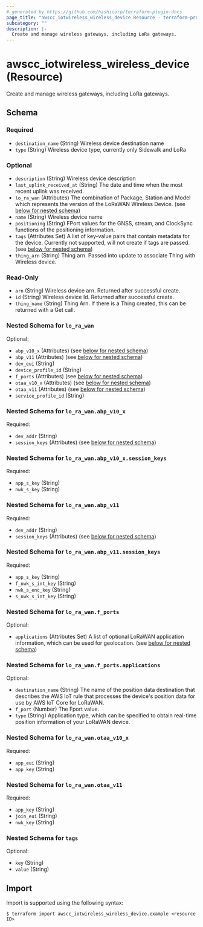 ```yaml
---
# generated by https://github.com/hashicorp/terraform-plugin-docs
page_title: "awscc_iotwireless_wireless_device Resource - terraform-provider-awscc"
subcategory: ""
description: |-
  Create and manage wireless gateways, including LoRa gateways.
---
```


# awscc_iotwireless_wireless_device (Resource)

Create and manage wireless gateways, including LoRa gateways.



<!-- schema generated by tfplugindocs -->
## Schema

### Required

- `destination_name` (String) Wireless device destination name
- `type` (String) Wireless device type, currently only Sidewalk and LoRa

### Optional

- `description` (String) Wireless device description
- `last_uplink_received_at` (String) The date and time when the most recent uplink was received.
- `lo_ra_wan` (Attributes) The combination of Package, Station and Model which represents the version of the LoRaWAN Wireless Device. (see [below for nested schema](#nestedatt--lo_ra_wan))
- `name` (String) Wireless device name
- `positioning` (String) FPort values for the GNSS, stream, and ClockSync functions of the positioning information.
- `tags` (Attributes Set) A list of key-value pairs that contain metadata for the device. Currently not supported, will not create if tags are passed. (see [below for nested schema](#nestedatt--tags))
- `thing_arn` (String) Thing arn. Passed into update to associate Thing with Wireless device.

### Read-Only

- `arn` (String) Wireless device arn. Returned after successful create.
- `id` (String) Wireless device Id. Returned after successful create.
- `thing_name` (String) Thing Arn. If there is a Thing created, this can be returned with a Get call.

<a id="nestedatt--lo_ra_wan"></a>
### Nested Schema for `lo_ra_wan`

Optional:

- `abp_v10_x` (Attributes) (see [below for nested schema](#nestedatt--lo_ra_wan--abp_v10_x))
- `abp_v11` (Attributes) (see [below for nested schema](#nestedatt--lo_ra_wan--abp_v11))
- `dev_eui` (String)
- `device_profile_id` (String)
- `f_ports` (Attributes) (see [below for nested schema](#nestedatt--lo_ra_wan--f_ports))
- `otaa_v10_x` (Attributes) (see [below for nested schema](#nestedatt--lo_ra_wan--otaa_v10_x))
- `otaa_v11` (Attributes) (see [below for nested schema](#nestedatt--lo_ra_wan--otaa_v11))
- `service_profile_id` (String)

<a id="nestedatt--lo_ra_wan--abp_v10_x"></a>
### Nested Schema for `lo_ra_wan.abp_v10_x`

Required:

- `dev_addr` (String)
- `session_keys` (Attributes) (see [below for nested schema](#nestedatt--lo_ra_wan--abp_v10_x--session_keys))

<a id="nestedatt--lo_ra_wan--abp_v10_x--session_keys"></a>
### Nested Schema for `lo_ra_wan.abp_v10_x.session_keys`

Required:

- `app_s_key` (String)
- `nwk_s_key` (String)



<a id="nestedatt--lo_ra_wan--abp_v11"></a>
### Nested Schema for `lo_ra_wan.abp_v11`

Required:

- `dev_addr` (String)
- `session_keys` (Attributes) (see [below for nested schema](#nestedatt--lo_ra_wan--abp_v11--session_keys))

<a id="nestedatt--lo_ra_wan--abp_v11--session_keys"></a>
### Nested Schema for `lo_ra_wan.abp_v11.session_keys`

Required:

- `app_s_key` (String)
- `f_nwk_s_int_key` (String)
- `nwk_s_enc_key` (String)
- `s_nwk_s_int_key` (String)



<a id="nestedatt--lo_ra_wan--f_ports"></a>
### Nested Schema for `lo_ra_wan.f_ports`

Optional:

- `applications` (Attributes Set) A list of optional LoRaWAN application information, which can be used for geolocation. (see [below for nested schema](#nestedatt--lo_ra_wan--f_ports--applications))

<a id="nestedatt--lo_ra_wan--f_ports--applications"></a>
### Nested Schema for `lo_ra_wan.f_ports.applications`

Optional:

- `destination_name` (String) The name of the position data destination that describes the AWS IoT rule that processes the device's position data for use by AWS IoT Core for LoRaWAN.
- `f_port` (Number) The Fport value.
- `type` (String) Application type, which can be specified to obtain real-time position information of your LoRaWAN device.



<a id="nestedatt--lo_ra_wan--otaa_v10_x"></a>
### Nested Schema for `lo_ra_wan.otaa_v10_x`

Required:

- `app_eui` (String)
- `app_key` (String)


<a id="nestedatt--lo_ra_wan--otaa_v11"></a>
### Nested Schema for `lo_ra_wan.otaa_v11`

Required:

- `app_key` (String)
- `join_eui` (String)
- `nwk_key` (String)



<a id="nestedatt--tags"></a>
### Nested Schema for `tags`

Optional:

- `key` (String)
- `value` (String)

## Import

Import is supported using the following syntax:

```shell
$ terraform import awscc_iotwireless_wireless_device.example <resource ID>
```

